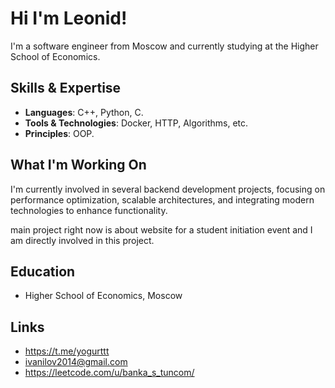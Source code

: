 # Hi I'm Leonid!

I'm a software engineer from Moscow and currently studying at the Higher School of Economics.

## Skills & Expertise

- **Languages**: C++, Python, C.
- **Tools & Technologies**: Docker, HTTP, Algorithms, etc.
- **Principles**: OOP.

## What I'm Working On

I'm currently involved in several backend development projects, focusing on performance optimization, scalable architectures, and integrating modern technologies to enhance functionality.

main project right now is about website for a student initiation event and I am directly involved in this project.

## Education

- Higher School of Economics, Moscow

## Links

- https://t.me/yogurttt
- ivanilov2014@gmail.com
- https://leetcode.com/u/banka_s_tuncom/
